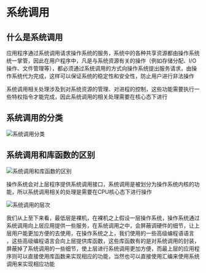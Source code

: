 # 系统调用

## 什么是系统调用

应用程序通过系统调用请求操作系统的服务，系统中的各种共享资源都由操作系统统一掌管，因此在用户程序中，凡是与系统资源有关的操作（例如存储分配、I/O操作、文件管理等），都必须通过系统调用的方式向操作系统提出服务请求，由操作系统代为完成，这样可以保证系统的稳定性和安全性，防止用户进行非法操作

系统调用相关处理涉及到对系统资源的管理、对进程的控制，这些功能需要执行一些特权指令才能完成，因此系统调用的相关处理需要在核心态下进行

## 系统调用的分类

![系统调用分类](https://github.com/Lany-Java/JavaStudy/blob/master/%E6%93%8D%E4%BD%9C%E7%B3%BB%E7%BB%9F/img/%E7%B3%BB%E7%BB%9F%E8%B0%83%E7%94%A8%E5%88%86%E7%B1%BB.png)

## 系统调用和库函数的区别

![系统调用和库函数的区别](https://github.com/Lany-Java/JavaStudy/blob/master/%E6%93%8D%E4%BD%9C%E7%B3%BB%E7%BB%9F/img/%E7%B3%BB%E7%BB%9F%E8%B0%83%E7%94%A8%E4%B8%8E%E5%BA%93%E5%87%BD%E6%95%B0%E5%8C%BA%E5%88%AB.png)

操作系统会对上层程序提供系统调用接口，系统调用是被划分为操作系统内核的功能，所以系统调用相关的处理是需要在CPU核心态下进行操作

![系统调用的层次](https://github.com/Lany-Java/JavaStudy/blob/master/%E6%93%8D%E4%BD%9C%E7%B3%BB%E7%BB%9F/img/%E7%B3%BB%E7%BB%9F%E8%B0%83%E7%94%A8%E5%B1%82%E6%AC%A1%E5%9B%BE.png)

我们从上至下来看，最低层是裸机，在裸机之上假设一层操作系统，操作系统通过系统调用向上层应用提供一些服务，在系统调用之中，会屏蔽调硬件的细节，让上层用户能更加方便的去使用，在操作系统之上，我们使用的一些高级编程语语言 ，这些高级编程语言会向上层提供库函数，这些库函数有的是对系统调用的封装，屏蔽掉了系统调用的一些细节，使上层进行系统调用更加方便，而最上层的应用程序则可以直接使用库函数来实现相应的功能，当然也可以直接使用汇编来使用系统调用来实现相应功能
